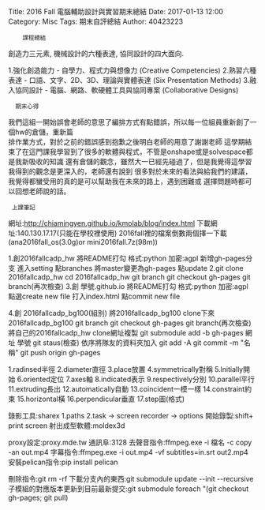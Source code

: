 Title: 2016 Fall 電腦輔助設計與實習期末總結 
Date: 2017-01-13 12:00
Category: Misc
Tags: 期末自評總結
Author: 40423223

 <!-- PELICAN_END_SUMMARY -->
 
        課程總結
		  
創造力三元素, 機械設計的六種表達, 協同設計的四大面向.  

 1.強化創造能力 - 自學力、程式力與想像力 (Creative Competencies)
 2.熟習六種表達 - 口語、文字、2D、3D、理論與實體表達 (Six Presentation Methods)
 3.融入協同設計 - 電腦、網路、軟硬體工具與協同專案 (Collaborative Designs)

      期末心得
   
我們這組一開始誤會老師的意思了編排方式有點錯誤，所以每一位組員重新創了一個hw的倉儲，重新篇    
排作業方式，對於之前的錯誤感到抱歉之後明白老師的用意了謝謝老師
這學期結束了在這門課我學習到了很多的軟體與程式，不管是onshape或是solvespace都是我新吸收的知識
還有倉儲的觀念，雖然大一已經先碰過了，但是我覺得這學習我得到的觀念是更深入的，老師還有說到
很多對於未來的看法與給我們的建議，我覺得都蠻受用的真的是可以幫助我在未來的路上，遇到困難或
選擇問題時都可以回想老師說的話。
        
     上課筆記		   
網址:http://chiamingyen.github.io/kmolab/blog/index.html 下載網址:140.130.17.17(只能在學校裡使用) 2016fall裡的檔案倒數兩個擇一下載(ana2016fall_os(3.0g)or mini2016fall.7z(98m))

1.創2016fallcadp_hw 將README打勾 格式:python 加密:agpl 新增gh-pages分支 進入setting 點branches 將master變更為gh-pages 點update 2.git clone 2016fallcadp_hw cd 2016fallcadp_hw git branch git checkout gh-pages git branch(再次檢查) 3.創 學號.github.io 將README打勾 格式:python 加密:agpl 點選create new file 打入index.html 點commit new file

4.創 2016fallcadp_bg100(組別) 將2016fallcadp_bg100 clone下來 2016fallcadp_bg100 git branch git checkout gh-pages git branch(再次檢查) 將自己的2016fallcadp_hw clone網址複製 git submodule add -b gh-pages 網址 學號 git staus(檢查) 依序將隊友的資料夾加入 git add -A git commit -m "名稱" git push origin gh-pages

1.radinsed半徑 2.diameter直徑 3.place放置 4.symmetrically對稱 5.lnitially開始 6.oriented定位 7.axes軸 8.indicated表示 9.respectively分別 10.parallel平行 11.extruding長出 12.automatically自動 13.coincident一模一樣 14.constraint約束 15.horizontal橫 16.perpendicular垂直 17.step圖(格式)

錄影工具:sharex 1.paths 2.task → screen recorder → options 開始錄製:shift+ print screen 射出成型軟體:moldex3d

proxy設定:proxy.mde.tw 通訊阜:3128 去聲音指令:ffmpeg.exe -i 檔名 -c copy -an out.mp4 字幕指令:ffmpeg.exe -i out.mp4 -vf subtitles=in.srt out2.mp4 安裝pelican指令:pip install pelican

刪除指令:git rm -rf 下載分支內的東西:git submodule update --init --recursive 子模組的對應版本更新到目前最新提交:git submodule foreach "(git checkout gh-pages; git pull)